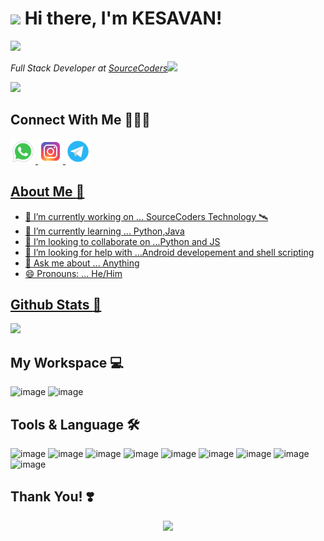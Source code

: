 
<b><h1> <img src="https://media.giphy.com/media/VgCDAzcKvsR6OM0uWg/giphy.gif" width="50"> Hi there, I'm KESAVAN! </b></h1> 
![](https://visitor-badge.glitch.me/badge?page_id=kesavan-hex)

<p><em>Full Stack Developer at <a href="http://www.sourcecoders.in">SourceCoders</a><img src="https://media.giphy.com/media/WUlplcMpOCEmTGBtBW/giphy.gif" width="30"> 
</em></p>

![](https://github.com/Kesavan-Hex/Kesavan-Hex/blob/main/kesavan-2023.png)

 ## <b> Connect With Me  </b> 🧑‍🤝‍🧑
 
 <a href="https://wa.me/6383230308"> <img src="icons8-whatsapp.svg" width="40" >  <a href="https://www.instagram.com/kesavan_06_09/"> <img src="icons8-instagram.svg" width="40" > <a href="https://telegram.me/kesavan_hex">  <img src="icons8-telegram-app.svg" width="40" >     

 ## <b> About Me </b> :man:

- 🔭 I’m currently working on ... SourceCoders Technology 	:artificial_satellite:
- 🌱 I’m currently learning ... Python,Java
- 👯 I’m looking to collaborate on ...Python and JS
- 🤔 I’m looking for help with ...Android developement and shell scripting
- 💬 Ask me about ... Anything
- 😄 Pronouns: ... He/Him
 
 ## <b>Github Stats </b> :rocket:

<a href="https://www.sourcecoders.in/"><img height="137px" src="https://github-readme-stats.vercel.app/api?username=kesavan-hex&hide_title=true&hide_border=true&show_icons=true&include_all_commits=true&count_private=true&line_height=21&text_color=000&icon_color=000&bg_color=0,ea6161,ffc64d,fffc4d,52fa5a&theme=graywhite" /></a>


 
 ## <b> My Workspace </b> :computer:
 ![image](https://img.shields.io/badge/Arch_Linux-06FAFC?style=for-the-badge&logo=arch-linux&logoColor=blue)
 ![image](https://img.shields.io/badge/Windows-11-0078D6?style=for-the-badge&logo=windows&logoColor=blue)
 
  ## <b> Tools & Language </b> 🛠️
 ![image](https://img.shields.io/badge/Git-f56740?style=for-the-badge&logo=git&logoColor=white)
 ![image](https://img.shields.io/badge/Linux-f56740?style=for-the-badge&logo=archlinux&logoColor=blue)
 ![image](https://img.shields.io/badge/Python-f2886b?style=for-the-badge&logo=python&logoColor=4B8BBE)
 ![image](https://img.shields.io/badge/Java-ffc64d?style=for-the-badge&logo=java&logoColor=f89820)
 ![image](https://img.shields.io/badge/PHP-ffc64d?style=for-the-badge&logo=php&logoColor=8993be)
 ![image](https://img.shields.io/badge/HTML-fffc4d?style=for-the-badge&logo=html5&logoColor=e34c26)
 ![image](https://img.shields.io/badge/CSS-fffc4d?style=for-the-badge&logo=css3&logoColor=blue)
 ![image](https://img.shields.io/badge/JS-52fa5a?style=for-the-badge&logo=javascript&logoColor=yellow)
 ![image](https://img.shields.io/badge/CLang-52fa5a?style=for-the-badge&logo=c&logoColor=white)
 
   ## <b> Thank You! </b> ❣️
<p align="center"><img width="100" src="https://github.githubassets.com/images/mona-whisper.gif"></p>

